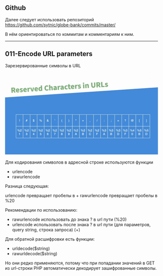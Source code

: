 ## Github

Далее следует использовать репозиторий  
https://github.com/sytnic/globe-bank/commits/master/  

В нём ориентироваться по коммитам и комментариям к ним. 

 ---

## 011-Encode URL parameters

Зарезервированные символы в URL

 <img src="img/reserved_url.jpg" alt="drawing" width="600"/>

Для кодирования символов в адресной строке используются функции  

 - urlencode
 - rawurlencode

Разница следующая:  

 urlencode превращает пробелы в +
 rawurlencode превращает пробелы в %20  

Рекомендации по использованию:  

- rawurlencode использовать до знака ? в url пути (%20)
- urlencode использовать после знака ? в url пути (для параметров, query string, строка запроса) (+)  

Для обратной расшифровки есть функции:  
- urldecode($string)
- rawurldecode($string)

Но они редко применяются, потому что при попадании значений в GET из url-строки PHP автоматически декодирует зашифрованные символы.  

## 



